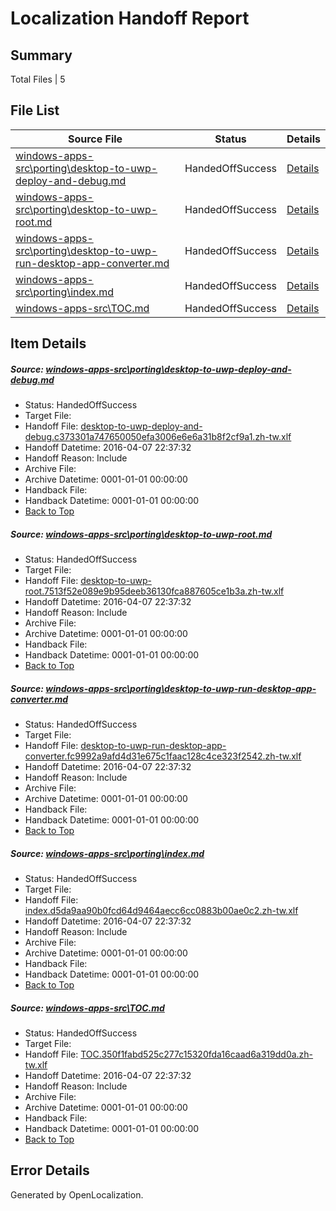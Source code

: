 # <a name='report-top'></a> Localization Handoff Report

## Summary
 Total Files | 5

## File List
 Source File | Status | Details 
 ----------- | ------ | ------- 
 [windows-apps-src\porting\desktop-to-uwp-deploy-and-debug.md](https://github.com/Microsoft/windows-apps/blob/b48716b79fae98ea5ef94085d6640093ff1946eb/windows-apps-src/porting/desktop-to-uwp-deploy-and-debug.md) | HandedOffSuccess | [Details](#d006e4eab8e536db1d7f315a60af2ad16eeb53473271)
 [windows-apps-src\porting\desktop-to-uwp-root.md](https://github.com/Microsoft/windows-apps/blob/b48716b79fae98ea5ef94085d6640093ff1946eb/windows-apps-src/porting/desktop-to-uwp-root.md) | HandedOffSuccess | [Details](#c59957f2627efd0e0c6a3b2046c074820481aae43272)
 [windows-apps-src\porting\desktop-to-uwp-run-desktop-app-converter.md](https://github.com/Microsoft/windows-apps/blob/b48716b79fae98ea5ef94085d6640093ff1946eb/windows-apps-src/porting/desktop-to-uwp-run-desktop-app-converter.md) | HandedOffSuccess | [Details](#ab80b002d3db8089f4f6c9aafcad90890b8bfa823273)
 [windows-apps-src\porting\index.md](https://github.com/Microsoft/windows-apps/blob/b48716b79fae98ea5ef94085d6640093ff1946eb/windows-apps-src/porting/index.md) | HandedOffSuccess | [Details](#5b164a84864f98d36e9a00a38324416ec17c11093338)
 [windows-apps-src\TOC.md](https://github.com/Microsoft/windows-apps/blob/b48716b79fae98ea5ef94085d6640093ff1946eb/windows-apps-src/TOC.md) | HandedOffSuccess | [Details](#4fb9d55fa80b269621db1ee68987b73867246e1f3635)

## Item Details
##### <a name='d006e4eab8e536db1d7f315a60af2ad16eeb53473271'></a> Source: [windows-apps-src\porting\desktop-to-uwp-deploy-and-debug.md](https://github.com/Microsoft/windows-apps/blob/b48716b79fae98ea5ef94085d6640093ff1946eb/windows-apps-src/porting/desktop-to-uwp-deploy-and-debug.md)
* Status: HandedOffSuccess
* Target File: 
* Handoff File: [desktop-to-uwp-deploy-and-debug.c373301a747650050efa3006e6e6a31b8f2cf9a1.zh-tw.xlf](https://github.com/Microsoft/WDG.handoff/blob/c0da6eab9865180ccfd0641b1d090eb709285f08/ol-handoff/Microsoft/windows-apps.zh-tw/master/desktop-to-uwp-deploy-and-debug.c373301a747650050efa3006e6e6a31b8f2cf9a1.zh-tw.xlf)
* Handoff Datetime: 2016-04-07 22:37:32
* Handoff Reason: Include
* Archive File: 
* Archive Datetime: 0001-01-01 00:00:00
* Handback File: 
* Handback Datetime: 0001-01-01 00:00:00
* [Back to Top](#report-top)

##### <a name='c59957f2627efd0e0c6a3b2046c074820481aae43272'></a> Source: [windows-apps-src\porting\desktop-to-uwp-root.md](https://github.com/Microsoft/windows-apps/blob/b48716b79fae98ea5ef94085d6640093ff1946eb/windows-apps-src/porting/desktop-to-uwp-root.md)
* Status: HandedOffSuccess
* Target File: 
* Handoff File: [desktop-to-uwp-root.7513f52e089e9b95deeb36130fca887605ce1b3a.zh-tw.xlf](https://github.com/Microsoft/WDG.handoff/blob/c0da6eab9865180ccfd0641b1d090eb709285f08/ol-handoff/Microsoft/windows-apps.zh-tw/master/desktop-to-uwp-root.7513f52e089e9b95deeb36130fca887605ce1b3a.zh-tw.xlf)
* Handoff Datetime: 2016-04-07 22:37:32
* Handoff Reason: Include
* Archive File: 
* Archive Datetime: 0001-01-01 00:00:00
* Handback File: 
* Handback Datetime: 0001-01-01 00:00:00
* [Back to Top](#report-top)

##### <a name='ab80b002d3db8089f4f6c9aafcad90890b8bfa823273'></a> Source: [windows-apps-src\porting\desktop-to-uwp-run-desktop-app-converter.md](https://github.com/Microsoft/windows-apps/blob/b48716b79fae98ea5ef94085d6640093ff1946eb/windows-apps-src/porting/desktop-to-uwp-run-desktop-app-converter.md)
* Status: HandedOffSuccess
* Target File: 
* Handoff File: [desktop-to-uwp-run-desktop-app-converter.fc9992a9afd4d31e675c1faac128c4ce323f2542.zh-tw.xlf](https://github.com/Microsoft/WDG.handoff/blob/c0da6eab9865180ccfd0641b1d090eb709285f08/ol-handoff/Microsoft/windows-apps.zh-tw/master/desktop-to-uwp-run-desktop-app-converter.fc9992a9afd4d31e675c1faac128c4ce323f2542.zh-tw.xlf)
* Handoff Datetime: 2016-04-07 22:37:32
* Handoff Reason: Include
* Archive File: 
* Archive Datetime: 0001-01-01 00:00:00
* Handback File: 
* Handback Datetime: 0001-01-01 00:00:00
* [Back to Top](#report-top)

##### <a name='5b164a84864f98d36e9a00a38324416ec17c11093338'></a> Source: [windows-apps-src\porting\index.md](https://github.com/Microsoft/windows-apps/blob/b48716b79fae98ea5ef94085d6640093ff1946eb/windows-apps-src/porting/index.md)
* Status: HandedOffSuccess
* Target File: 
* Handoff File: [index.d5da9aa90b0fcd64d9464aecc6cc0883b00ae0c2.zh-tw.xlf](https://github.com/Microsoft/WDG.handoff/blob/c0da6eab9865180ccfd0641b1d090eb709285f08/ol-handoff/Microsoft/windows-apps.zh-tw/master/index.d5da9aa90b0fcd64d9464aecc6cc0883b00ae0c2.zh-tw.xlf)
* Handoff Datetime: 2016-04-07 22:37:32
* Handoff Reason: Include
* Archive File: 
* Archive Datetime: 0001-01-01 00:00:00
* Handback File: 
* Handback Datetime: 0001-01-01 00:00:00
* [Back to Top](#report-top)

##### <a name='4fb9d55fa80b269621db1ee68987b73867246e1f3635'></a> Source: [windows-apps-src\TOC.md](https://github.com/Microsoft/windows-apps/blob/b48716b79fae98ea5ef94085d6640093ff1946eb/windows-apps-src/TOC.md)
* Status: HandedOffSuccess
* Target File: 
* Handoff File: [TOC.350f1fabd525c277c15320fda16caad6a319dd0a.zh-tw.xlf](https://github.com/Microsoft/WDG.handoff/blob/c0da6eab9865180ccfd0641b1d090eb709285f08/ol-handoff/Microsoft/windows-apps.zh-tw/master/TOC.350f1fabd525c277c15320fda16caad6a319dd0a.zh-tw.xlf)
* Handoff Datetime: 2016-04-07 22:37:32
* Handoff Reason: Include
* Archive File: 
* Archive Datetime: 0001-01-01 00:00:00
* Handback File: 
* Handback Datetime: 0001-01-01 00:00:00
* [Back to Top](#report-top)


## Error Details

Generated by OpenLocalization.

